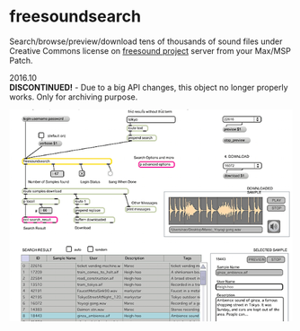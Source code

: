 # freesoundsearch

Search/browse/preview/download tens of thousands of sound files under Creative Commons license on [freesound project](http://freesound.org/) server from your Max/MSP Patch.

2016.10  
**DISCONTINUED!** - Due to a big API changes, this object no longer properly works. Only for archiving purpose.

![screenshot](./freesound_screen.png "Logo Title Text 1")
